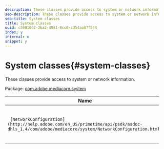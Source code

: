 ```yaml
---
description: These classes provide access to system or network information.
seo-description: These classes provide access to system or network information.
seo-title: System classes
title: System classes
uuid: c5981062-2ba2-4981-8cc0-c354aa87f544
index: y
internal: n
snippet: y
---
```


# System classes{#system-classes}

These classes provide access to system or network information.

 Package: [com.adobe.mediacore.system](http://help.adobe.com/en_US/primetime/api/psdk/asdoc-dhls_1.4/com/adobe/mediacore/system/package-detail.html) 

|  Name  | Description  |
|---|---|
| ` [NetworkConfiguration](http://help.adobe.com/en_US/primetime/api/psdk/asdoc-dhls_1.4/com/adobe/mediacore/system/NetworkConfiguration.html)`  | Class that provides access to system network configuration.  |

